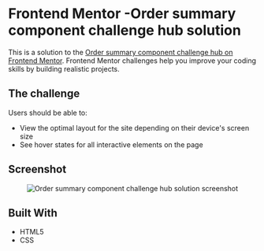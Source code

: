 


# Frontend Mentor -Order summary component challenge hub solution

This is a solution to the [Order summary component challenge hub on Frontend Mentor](https://www.frontendmentor.io/challenges/order-summary-component-QlPmajDUj). Frontend Mentor challenges help you improve your coding skills by building realistic projects. 


## The challenge

Users should be able to:

- View the optimal layout for the site depending on their device's screen size
- See hover states for all interactive elements on the page

## Screenshot

<p align="center">
  <img width="auto" src="https://user-images.githubusercontent.com/74991230/174596409-4b8276b2-ae12-4b5c-a19d-9296a0c70925.png" alt="Order summary component challenge hub solution screenshot" />
</p>


## Built With

 - HTML5
 - CSS

 
